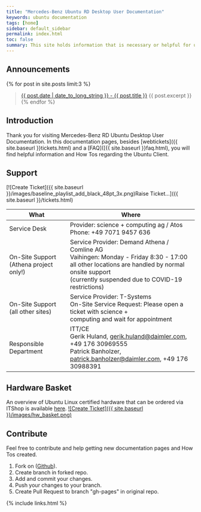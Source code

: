```yaml
---
title: "Mercedes-Benz Ubuntu RD Desktop User Documentation"
keywords: ubuntu documentation
tags: [home]
sidebar: default_sidebar
permalink: index.html
toc: false
summary: This site holds information that is necessary or helpful for users of the Mercedes-Benz RD Ubuntu Desktop. This documentation is only for the RD Ubuntu client.
---
```


## Announcements

{% for post in site.posts limit:3 %}
  > <a href="{{ site.baseurl }}{{ post.url }}">{{ post.date | date_to_long_string }} - {{ post.title }}</a>
  > {{ post.excerpt }}
{% endfor %}


## Introduction

Thank you for visiting Mercedes-Benz RD Ubuntu Desktop User Documentation. In this documentation pages, besides [webtickets]({{ site.baseurl }}tickets.html) and a [FAQ]([{{ site.baseurl }}faq.html), you will find helpful information and How Tos regarding the Ubuntu Client.

## Support

[![Create Ticket]({{ site.baseurl }}/images/baseline_playlist_add_black_48pt_3x.png)Raise Ticket...]({{ site.baseurl }}/tickets.html)

| What | Where |
|------|---------|
| Service Desk | Provider: science + computing ag / Atos <br>Phone: +49 7071 9457 636 |
| On-Site Support (Athena project only!) | Service Provider: Demand Athena / Comline AG <br>Vaihingen: Monday - Friday 8:30 - 17:00 <br>all other locations are handled by normal onsite support <br>(currently suspended due to COVID-19 restrictions) |
| On-Site Support (all other sites)     | Service Provider: T-Systems <br>On-Site Service Request: Please open a ticket with science + <br>computing and wait for appointment |
| Responsible Department | ITT/CE <br>Gerik Huland, gerik.huland@daimler.com, +49 176 30969555 <br>Patrick Banholzer, patrick.banholzer@daimler.com, +49 176 30988391 |

## Hardware Basket

An overview of Ubuntu Linux certified hardware that can be ordered via ITShop is available [here](https://team.sp.wp.corpintra.net/sites/00401/csm/_layouts/15/WopiFrame2.aspx?sourcedoc=/sites/00401/csm/Warenkorb%20HWDokumente/Hardware-basket%20Ubuntu%20Engineering.pptx&action=default).
[![Create Ticket]({{ site.baseurl }}/images/hw_basket.png)](https://team.sp.wp.corpintra.net/sites/00401/csm/_layouts/15/WopiFrame2.aspx?sourcedoc=/sites/00401/csm/Warenkorb%20HWDokumente/Hardware-basket%20Ubuntu%20Engineering.pptx&action=default)

## Contribute

Feel free to contribute and help getting new documentation pages and How Tos created.

1. Fork on ([Github](https://git.daimler.com/ubunturd/ubuntudoc/)).
2. Create branch in forked repo.
3. Add and commit your changes.
4. Push your changes to your branch.
5. Create Pull Request to branch "gh-pages" in original repo.

{% include links.html %}
